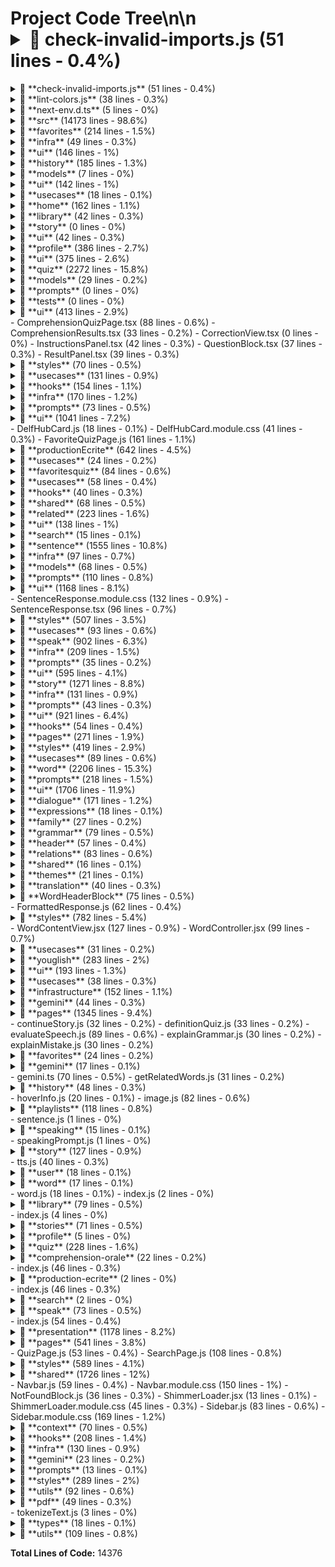 # Project Code Tree\n\n<details><summary>📂 **check-invalid-imports.js** (51 lines - 0.4%)</summary>

  <details><summary>📂 **check-invalid-imports.js** (51 lines - 0.4%)</summary>

    - check-invalid-imports.js (51 lines - 0.4%)

</details>

</details>
<details><summary>📂 **lint-colors.js** (38 lines - 0.3%)</summary>

  <details><summary>📂 **lint-colors.js** (38 lines - 0.3%)</summary>

    - lint-colors.js (38 lines - 0.3%)

</details>

</details>
<details><summary>📂 **next-env.d.ts** (5 lines - 0%)</summary>

  <details><summary>📂 **next-env.d.ts** (5 lines - 0%)</summary>

    - next-env.d.ts (5 lines - 0%)

</details>

</details>
<details><summary>📂 **src** (14173 lines - 98.6%)</summary>

  <details><summary>📂 **features** (9754 lines - 67.8%)</summary>

    <details><summary>📂 **classifier** (38 lines - 0.3%)</summary>

      <details><summary>📂 **hooks** (38 lines - 0.3%)</summary>

        - useClassifier.ts (38 lines - 0.3%)

</details>

</details>
    <details><summary>📂 **favorites** (214 lines - 1.5%)</summary>

      <details><summary>📂 **domain** (19 lines - 0.1%)</summary>

        - Favorite.ts (12 lines - 0.1%)
        - FavoriteRepository.ts (7 lines - 0%)

</details>
      <details><summary>📂 **infra** (49 lines - 0.3%)</summary>

        - FirestoreFavoriteAdminRepo.ts (14 lines - 0.1%)
        - FirestoreFavoriteRepo.ts (35 lines - 0.2%)

</details>
      <details><summary>📂 **ui** (146 lines - 1%)</summary>

        - FavoritesPage.module.css (71 lines - 0.5%)
        - FavoritesPage.tsx (75 lines - 0.5%)

</details>

</details>
    <details><summary>📂 **history** (185 lines - 1.3%)</summary>

      <details><summary>📂 **infra** (18 lines - 0.1%)</summary>

        - FirestoreHistoryRepo.ts (18 lines - 0.1%)

</details>
      <details><summary>📂 **models** (7 lines - 0%)</summary>

        - HistoryItem.ts (7 lines - 0%)

</details>
      <details><summary>📂 **ui** (142 lines - 1%)</summary>

        - HistoryList.module.css (61 lines - 0.4%)
        - HistoryList.tsx (81 lines - 0.6%)

</details>
      <details><summary>📂 **usecases** (18 lines - 0.1%)</summary>

        - saveUserHistory.ts (18 lines - 0.1%)

</details>

</details>
    <details><summary>📂 **home** (162 lines - 1.1%)</summary>

      <details><summary>📂 **ui** (162 lines - 1.1%)</summary>

        - Home.module.css (162 lines - 1.1%)

</details>

</details>
    <details><summary>📂 **library** (42 lines - 0.3%)</summary>

      <details><summary>📂 **favorites** (0 lines - 0%)</summary>

        - index.tsx (0 lines - 0%)

</details>
      <details><summary>📂 **story** (0 lines - 0%)</summary>

        - index.tsx (0 lines - 0%)

</details>
      <details><summary>📂 **ui** (42 lines - 0.3%)</summary>

        - LibraryHubPage.module.css (22 lines - 0.2%)
        - LibraryHubPage.tsx (20 lines - 0.1%)

</details>

</details>
    <details><summary>📂 **profile** (386 lines - 2.7%)</summary>

      <details><summary>📂 **model** (11 lines - 0.1%)</summary>

        - UserProfile.ts (11 lines - 0.1%)

</details>
      <details><summary>📂 **ui** (375 lines - 2.6%)</summary>

        - ProfilePage.js (214 lines - 1.5%)
        - ProfilePage.module.css (161 lines - 1.1%)

</details>

</details>
    <details><summary>📂 **quiz** (2272 lines - 15.8%)</summary>

      <details><summary>📂 **delf** (2080 lines - 14.5%)</summary>

        <details><summary>📂 **comprehensionOrale** (618 lines - 4.3%)</summary>

          <details><summary>📂 **infra** (45 lines - 0.3%)</summary>

            - fetchComprehensionTest.ts (17 lines - 0.1%)
            - officialAnswerKey.ts (28 lines - 0.2%)

</details>
          <details><summary>📂 **models** (29 lines - 0.2%)</summary>

            - ComprehensionTest.ts (29 lines - 0.2%)

</details>
          <details><summary>📂 **prompts** (0 lines - 0%)</summary>

            - buildComprehensionFeedbackPrompt.ts (0 lines - 0%)

</details>
          <details><summary>📂 **tests** (0 lines - 0%)</summary>

            - evaluateComprehensionAnswers.test.ts (0 lines - 0%)

</details>
          <details><summary>📂 **ui** (413 lines - 2.9%)</summary>

            - AudioFlowController.tsx (56 lines - 0.4%)
            <details><summary>📂 **components** (48 lines - 0.3%)</summary>

              - CorrectionTable.tsx (48 lines - 0.3%)

</details>
            - ComprehensionQuizPage.tsx (88 lines - 0.6%)
            - ComprehensionResults.tsx (33 lines - 0.2%)
            - CorrectionView.tsx (0 lines - 0%)
            - InstructionsPanel.tsx (42 lines - 0.3%)
            - QuestionBlock.tsx (37 lines - 0.3%)
            - ResultPanel.tsx (39 lines - 0.3%)
            <details><summary>📂 **styles** (70 lines - 0.5%)</summary>

              - ComprehensionResults.module.css (32 lines - 0.2%)
              - CorrectionTable.module.css (38 lines - 0.3%)

</details>

</details>
          <details><summary>📂 **usecases** (131 lines - 0.9%)</summary>

            - evaluateWithOfficialKey.ts (37 lines - 0.3%)
            - getScoreFeedback.ts (10 lines - 0.1%)
            - useComprehensionSession.ts (84 lines - 0.6%)

</details>

</details>
        <details><summary>📂 **hooks** (154 lines - 1.1%)</summary>

          - useComprehensionSession.js (61 lines - 0.4%)
          - useProductionEcriteSession.js (93 lines - 0.6%)

</details>
        <details><summary>📂 **infra** (170 lines - 1.2%)</summary>

          - evaluateComprehensionAnswers.js (20 lines - 0.1%)
          - evaluateWritingPrompt.js (22 lines - 0.2%)
          - fetchProductionEvaluation.js (12 lines - 0.1%)
          - fetchQuizText.js (27 lines - 0.2%)
          - parseComprehensionQuiz.js (29 lines - 0.2%)
          - parseWritingEvaluation.js (22 lines - 0.2%)
          - productionEcriteToPDF.js (38 lines - 0.3%)

</details>
        <details><summary>📂 **prompts** (73 lines - 0.5%)</summary>

          - comprehensionQuizPrompt.ts (38 lines - 0.3%)
          - writingEvaluationPrompt.js (35 lines - 0.2%)

</details>
        <details><summary>📂 **ui** (1041 lines - 7.2%)</summary>

          <details><summary>📂 **comprehensionEcrite** (179 lines - 1.2%)</summary>

            - CorrectionPanel.js (16 lines - 0.1%)
            - CorrectionPanel.module.css (23 lines - 0.2%)
            - QuestionBlock.js (32 lines - 0.2%)
            - QuestionBlock.module.css (37 lines - 0.3%)
            - QuizTimer.js (11 lines - 0.1%)
            - QuizTimer.module.css (12 lines - 0.1%)
            - TextViewer.js (18 lines - 0.1%)
            - TextViewer.module.css (30 lines - 0.2%)

</details>
          - DelfHubCard.js (18 lines - 0.1%)
          - DelfHubCard.module.css (41 lines - 0.3%)
          - FavoriteQuizPage.js (161 lines - 1.1%)
          <details><summary>📂 **productionEcrite** (642 lines - 4.5%)</summary>

            - CEFRRadarChart.js (71 lines - 0.5%)
            - CEFRRadarChart.module.css (8 lines - 0.1%)
            - EditorWithTimer.js (29 lines - 0.2%)
            - EditorWithTimer.module.css (75 lines - 0.5%)
            - EvaluationPanel.js (59 lines - 0.4%)
            - EvaluationPanel.module.css (73 lines - 0.5%)
            - ExportPDFButton.js (11 lines - 0.1%)
            - ExportPDFButton.module.css (18 lines - 0.1%)
            - PromptViewer.js (50 lines - 0.3%)
            - PromptViewer.module.css (61 lines - 0.4%)
            - ScoreBreakdown.js (27 lines - 0.2%)
            - ScoreBreakdown.module.css (32 lines - 0.2%)
            - TimerRing.js (38 lines - 0.3%)
            - TimerRing.module.css (23 lines - 0.2%)
            - TopicSelector.js (35 lines - 0.2%)
            - TopicSelector.module.css (32 lines - 0.2%)

</details>

</details>
        <details><summary>📂 **usecases** (24 lines - 0.2%)</summary>

          - generateComprehensionQuiz.ts (24 lines - 0.2%)

</details>

</details>
      <details><summary>📂 **favoritesquiz** (84 lines - 0.6%)</summary>

        <details><summary>📂 **prompts** (26 lines - 0.2%)</summary>

          - buildFavoriteQuizPrompt.ts (26 lines - 0.2%)

</details>
        <details><summary>📂 **usecases** (58 lines - 0.4%)</summary>

          - QuizController.ts (58 lines - 0.4%)

</details>

</details>
      <details><summary>📂 **hooks** (40 lines - 0.3%)</summary>

        - useQuiz.js (40 lines - 0.3%)

</details>
      <details><summary>📂 **shared** (68 lines - 0.5%)</summary>

        <details><summary>📂 **ui** (68 lines - 0.5%)</summary>

          - QuizCategoryCard.js (20 lines - 0.1%)
          - QuizCategoryCard.module.css (48 lines - 0.3%)

</details>

</details>

</details>
    <details><summary>📂 **related** (223 lines - 1.6%)</summary>

      <details><summary>📂 **infra** (85 lines - 0.6%)</summary>

        - fetchRelatedWords.js (85 lines - 0.6%)

</details>
      <details><summary>📂 **ui** (138 lines - 1%)</summary>

        - RelatedWordsGraph.jsx (138 lines - 1%)

</details>

</details>
    <details><summary>📂 **search** (15 lines - 0.1%)</summary>

      <details><summary>📂 **usecases** (15 lines - 0.1%)</summary>

        - classifyInput.ts (15 lines - 0.1%)

</details>

</details>
    <details><summary>📂 **sentence** (1555 lines - 10.8%)</summary>

      <details><summary>📂 **api** (19 lines - 0.1%)</summary>

        - handleSentenceQuery.js (19 lines - 0.1%)

</details>
      <details><summary>📂 **infra** (97 lines - 0.7%)</summary>

        - fetchUnifiedSentenceResponse.ts (42 lines - 0.3%)
        - transformGeminiSentenceResponse.ts (55 lines - 0.4%)

</details>
      <details><summary>📂 **models** (68 lines - 0.5%)</summary>

        - SentenceResponseModel.ts (68 lines - 0.5%)

</details>
      <details><summary>📂 **prompts** (110 lines - 0.8%)</summary>

        - unifiedPromptBuilder.ts (110 lines - 0.8%)

</details>
      <details><summary>📂 **ui** (1168 lines - 8.1%)</summary>

        <details><summary>📂 **components** (433 lines - 3%)</summary>

          - BackTranslationBlock.jsx (17 lines - 0.1%)
          - CompareSentencesBlock.jsx (20 lines - 0.1%)
          - ContextSuggestionBlock.jsx (15 lines - 0.1%)
          - EmotionLabelBlock.jsx (25 lines - 0.2%)
          - HardPartsBlock.jsx (21 lines - 0.1%)
          - IdiomExplainerBlock.jsx (25 lines - 0.2%)
          - SentenceDialogueBlock.tsx (112 lines - 0.8%)
          - SentenceHeaderBlock.jsx (36 lines - 0.3%)
          - SentenceStructureBlock.jsx (44 lines - 0.3%)
          - SentenceTrainerBlock.jsx (15 lines - 0.1%)
          - SimplifiedSentenceBlock.tsx (29 lines - 0.2%)
          - StepByStepDecoder.jsx (24 lines - 0.2%)
          - WordByWordBlock.jsx (50 lines - 0.3%)

</details>
        - SentenceResponse.module.css (132 lines - 0.9%)
        - SentenceResponse.tsx (96 lines - 0.7%)
        <details><summary>📂 **styles** (507 lines - 3.5%)</summary>

          - CompareSentencesBlock.module.css (31 lines - 0.2%)
          - ContextSuggestionBlock.module.css (11 lines - 0.1%)
          - EmotionLabelBlock.module.css (35 lines - 0.2%)
          - HardPartsBlock.module.css (36 lines - 0.3%)
          - IdiomExplainerBlock.module.css (28 lines - 0.2%)
          - SentenceDialogueBlock.module.css (37 lines - 0.3%)
          - SentenceHeaderBlock.module.css (32 lines - 0.2%)
          - sentenceSectionStyles.module.css (45 lines - 0.3%)
          - SentenceStructureBlock.module.css (55 lines - 0.4%)
          - SentenceTrainerBlock.module.css (11 lines - 0.1%)
          - SimplifiedSentenceBlock.module.css (21 lines - 0.1%)
          - StepByStepDecoder.module.css (32 lines - 0.2%)
          - WordByWordBlock.module.css (133 lines - 0.9%)

</details>

</details>
      <details><summary>📂 **usecases** (93 lines - 0.6%)</summary>

        - saveUserHistory.ts (12 lines - 0.1%)
        - SentenceController.ts (37 lines - 0.3%)
        - useSentenceTools.ts (44 lines - 0.3%)

</details>

</details>
    <details><summary>📂 **speak** (902 lines - 6.3%)</summary>

      <details><summary>📂 **hooks** (63 lines - 0.4%)</summary>

        - useSpeechRecognition.js (63 lines - 0.4%)

</details>
      <details><summary>📂 **infra** (209 lines - 1.5%)</summary>

        - continue.js (41 lines - 0.3%)
        - evaluateUserSpeech.js (44 lines - 0.3%)
        - fetchSpeakingPrompt.js (12 lines - 0.1%)
        - opening.js (23 lines - 0.2%)
        - prompt.js (24 lines - 0.2%)
        - saveSpeakingLog.js (38 lines - 0.3%)
        - suggest.js (27 lines - 0.2%)

</details>
      <details><summary>📂 **prompts** (35 lines - 0.2%)</summary>

        - speakingPromptBuilder.js (35 lines - 0.2%)

</details>
      <details><summary>📂 **ui** (595 lines - 4.1%)</summary>

        - SpeakingCoach.js (31 lines - 0.2%)
        - SpeakingLoop.js (142 lines - 1%)
        - SpeakingScenarioCard.js (22 lines - 0.2%)
        - SpeakingScenarioCard.module.css (45 lines - 0.3%)
        - SpeakingSessionPage.js (250 lines - 1.7%)
        - SpeakingSessionPage.module.css (59 lines - 0.4%)
        - SpeakPage.module.css (46 lines - 0.3%)

</details>

</details>
    <details><summary>📂 **story** (1271 lines - 8.8%)</summary>

      <details><summary>📂 **domain** (87 lines - 0.6%)</summary>

        - Story.ts (55 lines - 0.4%)
        - StoryConfig.ts (23 lines - 0.2%)
        - StoryRepository.ts (9 lines - 0.1%)

</details>
      <details><summary>📂 **infra** (131 lines - 0.9%)</summary>

        - FirestoreStoryRepo.ts (83 lines - 0.6%)
        - saveStory.ts (12 lines - 0.1%)
        - sendStoryPromptToGemini.ts (36 lines - 0.3%)

</details>
      <details><summary>📂 **prompts** (43 lines - 0.3%)</summary>

        - buildStoryPrompt.ts (43 lines - 0.3%)

</details>
      <details><summary>📂 **ui** (921 lines - 6.4%)</summary>

        <details><summary>📂 **components** (177 lines - 1.2%)</summary>

          - PlaceholderCard.tsx (12 lines - 0.1%)
          - StoryCard.tsx (72 lines - 0.5%)
          - StoryGeneratorForm.tsx (93 lines - 0.6%)

</details>
        <details><summary>📂 **hooks** (54 lines - 0.4%)</summary>

          - useGenerateStoryFlow.ts (54 lines - 0.4%)

</details>
        <details><summary>📂 **pages** (271 lines - 1.9%)</summary>

          - StoryFullView.tsx (130 lines - 0.9%)
          - StoryGeneratorPage.tsx (73 lines - 0.5%)
          - StoryPage.tsx (68 lines - 0.5%)

</details>
        <details><summary>📂 **styles** (419 lines - 2.9%)</summary>

          - StoryCard.module.css (78 lines - 0.5%)
          - StoryFullView.module.css (149 lines - 1%)
          - StoryGallery.module.css (52 lines - 0.4%)
          - StoryGeneratorForm.module.css (46 lines - 0.3%)
          - StoryGeneratorPage.module.css (94 lines - 0.7%)

</details>

</details>
      <details><summary>📂 **usecases** (89 lines - 0.6%)</summary>

        - deleteStory.ts (6 lines - 0%)
        - generateStory.ts (26 lines - 0.2%)
        - getInitialStoryData.ts (15 lines - 0.1%)
        - getUserFavoritesForStory.ts (7 lines - 0%)
        - getUserStories.ts (7 lines - 0%)
        - parseStoryGeminiResponse.ts (28 lines - 0.2%)

</details>

</details>
    <details><summary>📂 **word** (2206 lines - 15.3%)</summary>

      <details><summary>📂 **infra** (251 lines - 1.7%)</summary>

        - cleanAndClassify.js (7 lines - 0%)
        - fetchGeminiWordResponse.js (34 lines - 0.2%)
        - handleGeminiError.js (19 lines - 0.1%)
        - parseGeminiResponse.js (172 lines - 1.2%)
        <details><summary>📂 **scrapers** (19 lines - 0.1%)</summary>

          - scrapeLarousseSynAnto.js (19 lines - 0.1%)

</details>

</details>
      <details><summary>📂 **prompts** (218 lines - 1.5%)</summary>

        - generateWordPrompt.ts (171 lines - 1.2%)
        - rephrasePrompt.js (47 lines - 0.3%)

</details>
      <details><summary>📂 **ui** (1706 lines - 11.9%)</summary>

        <details><summary>📂 **components** (636 lines - 4.4%)</summary>

          <details><summary>📂 **definition** (49 lines - 0.3%)</summary>

            - WordDefinitionBlock.jsx (49 lines - 0.3%)

</details>
          <details><summary>📂 **dialogue** (171 lines - 1.2%)</summary>

            - DialogueSection.js (121 lines - 0.8%)
            - WordDialogueBlock.jsx (50 lines - 0.3%)

</details>
          <details><summary>📂 **expressions** (18 lines - 0.1%)</summary>

            - WordExpressionsBlock.jsx (18 lines - 0.1%)

</details>
          <details><summary>📂 **family** (27 lines - 0.2%)</summary>

            - WordFamilyBlock.jsx (27 lines - 0.2%)

</details>
          <details><summary>📂 **grammar** (79 lines - 0.5%)</summary>

            - WordGrammarBlock.jsx (79 lines - 0.5%)

</details>
          <details><summary>📂 **header** (57 lines - 0.4%)</summary>

            - WordHeader.jsx (57 lines - 0.4%)

</details>
          <details><summary>📂 **relations** (83 lines - 0.6%)</summary>

            - WordSynAntBlock.jsx (44 lines - 0.3%)
            - WordVocabularyBlock.jsx (39 lines - 0.3%)

</details>
          <details><summary>📂 **shared** (16 lines - 0.1%)</summary>

            - TopicSelector.jsx (16 lines - 0.1%)

</details>
          <details><summary>📂 **themes** (21 lines - 0.1%)</summary>

            - WordThemesBlock.jsx (21 lines - 0.1%)

</details>
          <details><summary>📂 **translation** (40 lines - 0.3%)</summary>

            - WordTranslationBlock.jsx (40 lines - 0.3%)

</details>
          <details><summary>📂 **WordHeaderBlock** (75 lines - 0.5%)</summary>

            - WordHeaderBlock.jsx (75 lines - 0.5%)

</details>

</details>
        - FormattedResponse.js (62 lines - 0.4%)
        <details><summary>📂 **styles** (782 lines - 5.4%)</summary>

          - sharedSectionStyles.module.css (23 lines - 0.2%)
          - WordDefinitionBlock.module.css (78 lines - 0.5%)
          - WordDialogueBlock.module.css (41 lines - 0.3%)
          - WordExpressionsBlock.module.css (30 lines - 0.2%)
          - WordExtrasBlock.module.css (93 lines - 0.6%)
          - WordFamilyBlock.module.css (64 lines - 0.4%)
          - WordGrammarBlock.module.css (62 lines - 0.4%)
          - WordHeader.module.css (170 lines - 1.2%)
          - WordHeaderBlock.module.css (123 lines - 0.9%)
          - WordResponse.module.css (32 lines - 0.2%)
          - WordTranslationBlock.module.css (44 lines - 0.3%)
          - WordVocabularyBlock.module.css (22 lines - 0.2%)

</details>
        - WordContentView.jsx (127 lines - 0.9%)
        - WordController.jsx (99 lines - 0.7%)

</details>
      <details><summary>📂 **usecases** (31 lines - 0.2%)</summary>

        - fetchSynAntoFromWeb.js (6 lines - 0%)
        - SearchController.ts (25 lines - 0.2%)

</details>

</details>
    <details><summary>📂 **youglish** (283 lines - 2%)</summary>

      <details><summary>📂 **infra** (52 lines - 0.4%)</summary>

        - youglishApi.ts (52 lines - 0.4%)

</details>
      <details><summary>📂 **ui** (193 lines - 1.3%)</summary>

        - YouglishMiniPlayer.tsx (28 lines - 0.2%)
        - YouglishModalPlayer.tsx (61 lines - 0.4%)
        - YouglishPanel.module.css (104 lines - 0.7%)

</details>
      <details><summary>📂 **usecases** (38 lines - 0.3%)</summary>

        - initYouglishWidget.ts (38 lines - 0.3%)

</details>

</details>

</details>
  <details><summary>📂 **infrastructure** (152 lines - 1.1%)</summary>

    <details><summary>📂 **firebase** (108 lines - 0.8%)</summary>

      - favoritesAdmin.js (17 lines - 0.1%)
      - firebaseAdmin.js (16 lines - 0.1%)
      - firebaseClient.js (20 lines - 0.1%)
      - firestoreAdmin.ts (27 lines - 0.2%)
      - firestoreClient.ts (28 lines - 0.2%)

</details>
    <details><summary>📂 **gemini** (44 lines - 0.3%)</summary>

      - sendToGemini.js (44 lines - 0.3%)

</details>

</details>
  <details><summary>📂 **pages** (1345 lines - 9.4%)</summary>

    - _app.js (32 lines - 0.2%)
    - _document.js (13 lines - 0.1%)
    <details><summary>📂 **api** (911 lines - 6.3%)</summary>

      - annotate.js (8 lines - 0.1%)
      <details><summary>📂 **comprehension** (42 lines - 0.3%)</summary>

        - evaluate.js (27 lines - 0.2%)
        - generate.js (15 lines - 0.1%)

</details>
      - continueStory.js (32 lines - 0.2%)
      - definitionQuiz.js (33 lines - 0.2%)
      - evaluateSpeech.js (89 lines - 0.6%)
      - explainGrammar.js (30 lines - 0.2%)
      - explainMistake.js (30 lines - 0.2%)
      <details><summary>📂 **favorites** (24 lines - 0.2%)</summary>

        - get.ts (10 lines - 0.1%)
        - remove.ts (14 lines - 0.1%)

</details>
      <details><summary>📂 **gemini** (17 lines - 0.1%)</summary>

        - evaluate.js (17 lines - 0.1%)

</details>
      - gemini.ts (70 lines - 0.5%)
      - getRelatedWords.js (31 lines - 0.2%)
      <details><summary>📂 **history** (48 lines - 0.3%)</summary>

        - fetch.ts (26 lines - 0.2%)
        - save.ts (22 lines - 0.2%)

</details>
      - hoverInfo.js (20 lines - 0.1%)
      - image.js (82 lines - 0.6%)
      <details><summary>📂 **playlists** (118 lines - 0.8%)</summary>

        - [playlistId].js (33 lines - 0.2%)
        - create.ts (27 lines - 0.2%)
        - delete.ts (22 lines - 0.2%)
        - index.js (14 lines - 0.1%)
        - rename.ts (22 lines - 0.2%)

</details>
      - sentence.js (1 lines - 0%)
      <details><summary>📂 **speaking** (15 lines - 0.1%)</summary>

        - saveLog.js (15 lines - 0.1%)

</details>
      - speakingPrompt.js (1 lines - 0%)
      <details><summary>📂 **story** (127 lines - 0.9%)</summary>

        - delete.ts (19 lines - 0.1%)
        - favorites.ts (25 lines - 0.2%)
        - generate.ts (36 lines - 0.3%)
        - initialData.ts (47 lines - 0.3%)

</details>
      - tts.js (40 lines - 0.3%)
      <details><summary>📂 **user** (18 lines - 0.1%)</summary>

        - profile.js (18 lines - 0.1%)

</details>
      <details><summary>📂 **word** (17 lines - 0.1%)</summary>

        - saveQuery.ts (17 lines - 0.1%)

</details>
      - word.js (18 lines - 0.1%)

</details>
    - index.js (2 lines - 0%)
    <details><summary>📂 **library** (79 lines - 0.5%)</summary>

      <details><summary>📂 **favorites** (4 lines - 0%)</summary>

        - index.js (4 lines - 0%)

</details>
      - index.js (4 lines - 0%)
      <details><summary>📂 **stories** (71 lines - 0.5%)</summary>

        - [id].tsx (50 lines - 0.3%)
        - generate.tsx (5 lines - 0%)
        - index.js (16 lines - 0.1%)

</details>

</details>
    <details><summary>📂 **profile** (5 lines - 0%)</summary>

      - index.js (5 lines - 0%)

</details>
    <details><summary>📂 **quiz** (228 lines - 1.6%)</summary>

      <details><summary>📂 **delf** (182 lines - 1.3%)</summary>

        <details><summary>📂 **comprehension-ecrite** (112 lines - 0.8%)</summary>

          - [level].js (38 lines - 0.3%)
          - index.js (74 lines - 0.5%)

</details>
        <details><summary>📂 **comprehension-orale** (22 lines - 0.2%)</summary>

          <details><summary>📂 **[level]** (22 lines - 0.2%)</summary>

            - [testId].tsx (22 lines - 0.2%)

</details>

</details>
        - index.js (46 lines - 0.3%)
        <details><summary>📂 **production-ecrite** (2 lines - 0%)</summary>

          - index.js (2 lines - 0%)

</details>

</details>
      - index.js (46 lines - 0.3%)

</details>
    <details><summary>📂 **search** (2 lines - 0%)</summary>

      - index.js (2 lines - 0%)

</details>
    <details><summary>📂 **speak** (73 lines - 0.5%)</summary>

      <details><summary>📂 **[level]** (19 lines - 0.1%)</summary>

        - [scenario].js (19 lines - 0.1%)

</details>
      - index.js (54 lines - 0.4%)

</details>

</details>
  <details><summary>📂 **presentation** (1178 lines - 8.2%)</summary>

    <details><summary>📂 **layout** (48 lines - 0.3%)</summary>

      - Layout.js (48 lines - 0.3%)

</details>
    <details><summary>📂 **pages** (541 lines - 3.8%)</summary>

      - HomePage.js (199 lines - 1.4%)
      - MiniStoryCard.tsx (98 lines - 0.7%)
      <details><summary>📂 **quiz** (83 lines - 0.6%)</summary>

        <details><summary>📂 **delf** (83 lines - 0.6%)</summary>

          - ProductionEcritePage.js (83 lines - 0.6%)

</details>

</details>
      - QuizPage.js (53 lines - 0.4%)
      - SearchPage.js (108 lines - 0.8%)

</details>
    <details><summary>📂 **styles** (589 lines - 4.1%)</summary>

      - HomePageRedesign.module.css (275 lines - 1.9%)
      - MiniStoryCard.module.css (79 lines - 0.5%)
      - QuizPage.module.css (136 lines - 0.9%)
      - Searchpage.module.css (99 lines - 0.7%)

</details>

</details>
  <details><summary>📂 **shared** (1726 lines - 12%)</summary>

    <details><summary>📂 **components** (924 lines - 6.4%)</summary>

      - FadeInOnScroll.js (16 lines - 0.1%)
      - FadeInWhenVisible.jsx (28 lines - 0.2%)
      - HoverableWord.jsx (33 lines - 0.2%)
      - HoverableWord.module.css (50 lines - 0.3%)
      - LanguageSelector.js (20 lines - 0.1%)
      <details><summary>📂 **library** (222 lines - 1.5%)</summary>

        - AddToLibraryModal.js (122 lines - 0.8%)
        - AddToLibraryModal.module.css (100 lines - 0.7%)

</details>
      - Navbar.js (59 lines - 0.4%)
      - Navbar.module.css (150 lines - 1%)
      - NotFoundBlock.js (36 lines - 0.3%)
      - ShimmerLoader.jsx (13 lines - 0.1%)
      - ShimmerLoader.module.css (45 lines - 0.3%)
      - Sidebar.js (83 lines - 0.6%)
      - Sidebar.module.css (169 lines - 1.2%)

</details>
    <details><summary>📂 **context** (70 lines - 0.5%)</summary>

      - ThemeContext.js (27 lines - 0.2%)
      - UserContext.js (43 lines - 0.3%)

</details>
    <details><summary>📂 **hooks** (208 lines - 1.4%)</summary>

      - useDefinitionQuiz.js (21 lines - 0.1%)
      - useExplainSection.js (20 lines - 0.1%)
      - useSearch.js (57 lines - 0.4%)
      - useTTSPlayer.js (75 lines - 0.5%)
      - useTypingEffect.js (35 lines - 0.2%)

</details>
    <details><summary>📂 **infra** (130 lines - 0.9%)</summary>

      - annotateTextClient.ts (10 lines - 0.1%)
      <details><summary>📂 **firebase** (97 lines - 0.7%)</summary>

        - favorites.js (50 lines - 0.3%)
        - firebase.js (47 lines - 0.3%)

</details>
      <details><summary>📂 **gemini** (23 lines - 0.2%)</summary>

        - fetchGemini.js (23 lines - 0.2%)

</details>

</details>
    <details><summary>📂 **prompts** (13 lines - 0.1%)</summary>

      - explanationPromptBuilder.ts (13 lines - 0.1%)

</details>
    <details><summary>📂 **styles** (289 lines - 2%)</summary>

      - colors.css (104 lines - 0.7%)
      - FormattedResponse.module.css (21 lines - 0.1%)
      - globals.css (80 lines - 0.6%)
      - Layout.module.css (84 lines - 0.6%)

</details>
    <details><summary>📂 **utils** (92 lines - 0.6%)</summary>

      <details><summary>📂 **helpers** (40 lines - 0.3%)</summary>

        - classifyInput.js (20 lines - 0.1%)
        - jsonRecovery.js (20 lines - 0.1%)

</details>
      <details><summary>📂 **pdf** (49 lines - 0.3%)</summary>

        - speakingSessionToPDF.js (49 lines - 0.3%)

</details>
      - tokenizeText.js (3 lines - 0%)

</details>

</details>
  <details><summary>📂 **types** (18 lines - 0.1%)</summary>

    - global.d.ts (18 lines - 0.1%)

</details>

</details>
<details><summary>📂 **utils** (109 lines - 0.8%)</summary>

  - graphBuilder.js (30 lines - 0.2%)
  <details><summary>📂 **helpers** (63 lines - 0.4%)</summary>

    - smartAnalyze.js (63 lines - 0.4%)

</details>
  <details><summary>📂 **openai** (16 lines - 0.1%)</summary>

    - imagePrompt.js (16 lines - 0.1%)

</details>

</details>

**Total Lines of Code:** 14376
